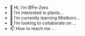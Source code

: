 - 👋 Hi, I’m @Fe-Zero
- 👀 I’m interested in plants...
- 🌱 I’m currently learning Mistborn...
- 💞️ I’m looking to collaborate on ...
- 📫 How to reach me ...

<!---
Fe-Zero/Fe-Zero is a ✨ special ✨ repository because its `README.md` (this file) appears on your GitHub profile.
You can click the Preview link to take a look at your changes.
--->
